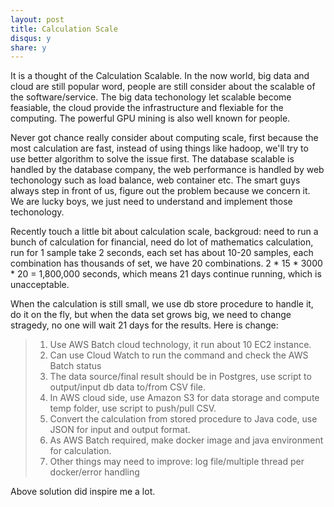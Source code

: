 ```yaml
---
layout: post
title: Calculation Scale
disqus: y
share: y
---
```


It is a thought of the Calculation Scalable. In the now world, big data and cloud are still popular word, people are still consider about the scalable of the software/service. The big data techonology let scalable become feasiable, the cloud provide the infrastructure and flexiable for the computing. The powerful GPU mining is also well known for people.

Never got chance really consider about computing scale, first because the most calculation are fast, instead of using things like hadoop, we'll try to use better algorithm to solve the issue first. The database scalable is handled by the database company, the web performance is handled by web techonology such as load balance, web container etc. The smart guys always step in front of us, figure out the problem because we concern it. We are lucky boys, we just need to understand and implement those techonology.

Recently touch a little bit about calculation scale, backgroud: need to run a bunch of calculation for financial, need do lot of mathematics calculation, run for 1 sample take 2 seconds, each set has about 10-20 samples, each combination has thousands of set, we have 20 combinations. 2 * 15 * 3000 * 20 = 1,800,000 seconds, which means 21 days continue running, which is unacceptable.

When the calculation is still small, we use db store procedure to handle it, do it on the fly, but when the data set grows big, we need to change stragedy, no one will wait 21 days for the results. Here is change:

> 1. Use AWS Batch cloud technology, it run about 10 EC2 instance.
> 2. Can use Cloud Watch to run the command and check the AWS Batch status
> 3. The data source/final result should be in Postgres, use script to output/input db data to/from CSV file.
> 4. In AWS cloud side, use Amazon S3 for data storage and compute temp folder, use script to push/pull CSV.
> 5. Convert the calculation from stored procedure to Java code, use JSON for input and output format.
> 6. As AWS Batch required, make docker image and java environment for calculation.
> 7. Other things may need to improve: log file/multiple thread per docker/error handling

Above solution did inspire me a lot. 
